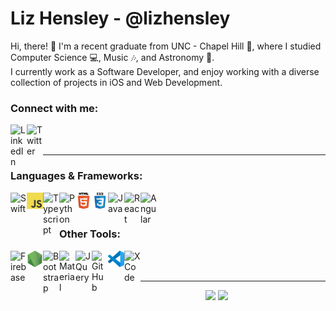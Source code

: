 # Liz Hensley - @lizhensley

Hi, there! 👋 I'm a recent graduate from UNC - Chapel Hill 🐏, where I studied Computer Science 💻, Music 🎶, and Astronomy 🔭. 
<br>
I currently work as a Software Developer, and enjoy working with a diverse collection of projects in iOS and Web Development. 

### Connect with me:

[<img align="left" alt="LinkedIn" width="26px" src="https://lh3.googleusercontent.com/fqYJHtyzZzA4vacRzeJoB93QNvA5-mvR-8UB5oVLxdYDSTpfLp_KgYD4IqVGJUgFEJo" />][linkedin]
[<img align="left" alt="Twitter" width="26px" src="https://images-na.ssl-images-amazon.com/images/I/31KluT5nBkL.png" />][twitter]

<br />
<br />

---

### Languages & Frameworks:

[<img align="left" alt="Swift" width="26px" src="https://cdn4.iconfinder.com/data/icons/logos-3/504/Swift-2-512.png" />][Swift]
[<img align="left" alt="JavaScript" width="26px" src="https://raw.githubusercontent.com/github/explore/80688e429a7d4ef2fca1e82350fe8e3517d3494d/topics/javascript/javascript.png" />][Javascript]
[<img align="left" alt="Typescript" width="26px" src="https://upload.wikimedia.org/wikipedia/commons/thumb/4/4c/Typescript_logo_2020.svg/1200px-Typescript_logo_2020.svg.png" />][Typescript]
[<img align="left" alt="Python" width="26px" src="https://upload.wikimedia.org/wikipedia/commons/thumb/c/c3/Python-logo-notext.svg/768px-Python-logo-notext.svg.png" />][Python]
[<img align="left" alt="HTML5" width="26px" src="https://raw.githubusercontent.com/github/explore/80688e429a7d4ef2fca1e82350fe8e3517d3494d/topics/html/html.png" />][HTML5]
[<img align="left" alt="CSS3" width="26px" src="https://raw.githubusercontent.com/github/explore/80688e429a7d4ef2fca1e82350fe8e3517d3494d/topics/css/css.png" />][CSS]
[<img align="left" alt="Java" width="26px" src="https://sdtimes.com/wp-content/uploads/2019/03/jW4dnFtA_400x400.jpg" />][Java]
[<img align="left" alt="React" width="26px" src="https://sujanbyanjankar.com.np/wp-content/uploads/2019/01/React.js_logo-512.png" />][React]
[<img align="left" alt="Angular" width="26px" src="https://miro.medium.com/max/588/1*15CYVZdpsxir8KLdxEZytg.png" />][Angular]

<br />
<br />


### Other Tools:

[<img align="left" alt="Firebase" width="26px" src="https://4.bp.blogspot.com/-rtNRVM3aIvI/XJX_U07Z-II/AAAAAAAAJXY/YpdOo490FTgdKOxM4qDG-2-EzcNFAWkKACK4BGAYYCw/s1600/logo%2Bfirebase%2Bicon.png" />][Firebase]
[<img align="left" alt="Node.js" width="26px" src="https://raw.githubusercontent.com/github/explore/80688e429a7d4ef2fca1e82350fe8e3517d3494d/topics/nodejs/nodejs.png" />][NodeJS]
[<img align="left" alt="Bootstrap" width="26px" src="https://upload.wikimedia.org/wikipedia/commons/thumb/b/b2/Bootstrap_logo.svg/480px-Bootstrap_logo.svg.png" />][Bootstrap]
[<img align="left" alt="Material" width="26px" src="https://upload.wikimedia.org/wikipedia/commons/thumb/c/c7/Google_Material_Design_Logo.svg/440px-Google_Material_Design_Logo.svg.png" />][Material]
[<img align="left" alt="JQuery" width="26px" src="https://www.nicepng.com/png/full/274-2741839_jquery-jquery-logo-transparent-background.png" />][JQuery]
[<img align="left" alt="GitHub" width="26px" src="https://i.ibb.co/1QPsHvY/Git-Hub-Mark-1.png" />][GitHub]
[<img align="left" alt="Visual Studio Code" width="26px" src="https://raw.githubusercontent.com/github/explore/80688e429a7d4ef2fca1e82350fe8e3517d3494d/topics/visual-studio-code/visual-studio-code.png" />][VSCode]
[<img align="left" alt="XCode" width="26px" src="https://codewithchris-wpengine.netdna-ssl.com/wp-content/uploads/2019/09/icons8-xcode-512.png" />][XCode]

<br />
<br />

---

<p align = "center">
  <img src = "https://github-readme-stats.vercel.app/api?username=lizhensley&show_icons=true&theme=tokyonight&line_height=27" height="175">
  <img src = "https://github-readme-stats.vercel.app/api/top-langs/?username=lizhensley&show_icons=true&theme=tokyonight&layout=compact" height="175">
</p>


<!--Links-->
[sicklesoft]: https://www.sicklesoftinc.com/
[optum]: https://www.optum.com/
[linkedin]: https://linkedin.com/in/elizabethhensley
[twitter]: https://twitter.com/_elizabethian
[VSCode]: https://code.visualstudio.com/
[HTML5]: https://en.wikipedia.org/wiki/HTML5
[CSS]: https://en.wikipedia.org/wiki/Cascading_Style_Sheets
[Bootstrap]: https://getbootstrap.com/
[Material]: https://material.io/
[Javascript]: https://www.javascript.com/
[Typescript]: https://www.typescriptlang.org/
[JQuery]: https://jquery.com/
[Python]: https://www.python.org/
[React]: https://reactjs.org/
[Angular]: https://angular.io/
[Java]: https://www.java.com/en/
[XCode]: https://developer.apple.com/xcode/ide/
[Swift]: https://swift.org/
[Firebase]: https://firebase.google.com/
[NodeJS]: https://nodejs.org/en/
[GitHub]: https://github.com/
